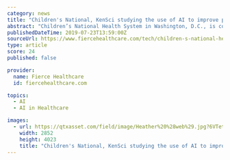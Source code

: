 ```yaml
---
category: news
title: "Children's National, KenSci studying the use of AI to improve pediatric critical care"
abstract: "Children’s National Health System in Washington, D.C., is collaborating with technology company KenSci to study the use of artificial intelligence to improve ... who underwent negative pressure wound therapy (NPWT). “Our collaborative goals are ..."
publishedDateTime: 2019-07-23T13:59:00Z
sourceUrl: https://www.fiercehealthcare.com/tech/children-s-national-health-system-washington-d-c-collaborating-technology-company-kensci-to
type: article
score: 24
published: false

provider:
  name: Fierce Healthcare
  id: fiercehealthcare.com

topics:
  - AI
  - AI in Healthcare

images:
  - url: https://qtxasset.com/field/image/Heather%20%28web%29.jpg?6VTethyg9ZjOmaKcwLqdcGsO.kHYj_Wj
    width: 2852
    height: 4023
    title: "Children's National, KenSci studying the use of AI to improve pediatric critical care"
---
```

